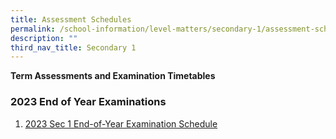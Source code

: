 ```yaml
---
title: Assessment Schedules
permalink: /school-information/level-matters/secondary-1/assessment-schedules/
description: ""
third_nav_title: Secondary 1
---
```

**Term Assessments and Examination Timetables**

### 2023 End of Year Examinations

1. [2023 Sec 1 End-of-Year Examination Schedule](/files/Examination%20Timetables/2023%20Exam%20Timetables/EOY/2023%20s1%20eoy%20tt.pdf)